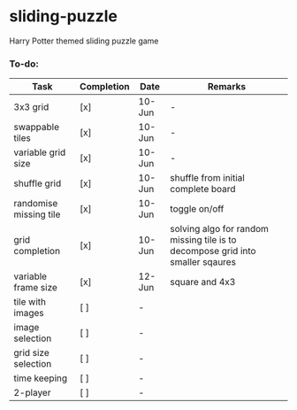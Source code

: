 # sliding-puzzle
Harry Potter themed sliding puzzle game

### To-do:
Task | Completion | Date | Remarks
------------ | ------------- | ------------- | -------------
3x3 grid | [x] | 10-Jun | -
swappable tiles | [x] | 10-Jun | -
variable grid size | [x] | 10-Jun | -
shuffle grid | [x] | 10-Jun | shuffle from initial complete board
randomise missing tile | [x] | 10-Jun | toggle on/off
grid completion | [x] | 10-Jun | solving algo for random missing tile is to decompose grid into smaller sqaures
variable frame size | [x] | 12-Jun | square and 4x3
tile with images | [ ] | -
image selection | [ ] | -
grid size selection | [ ] | -
time keeping | [ ] | -
2-player | [ ] | -
